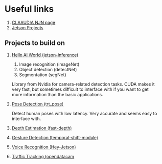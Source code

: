 # Useful links

1. [CLAAUDIA NJN page](https://www.claaudia.aau.dk/njn)
2. [Jetson Projects](https://developer.nvidia.com/embedded/community/jetson-projects)

## Projects to build on
1. [Hello AI World (jetson-inference)](https://github.com/dusty-nv/jetson-inference)
    1. Image recognition (imageNet)
    2. Object detection (detectNet)
    3. Segmentation (segNet)

    Library from Nvidia for camera-related detection tasks. CUDA makes it very fast, but sometimes difficult to interface with if you want to get more information than the basic applications.

2. [Pose Detection (trt_pose)](https://github.com/NVIDIA-AI-IOT/trt_pose)

    Detect human poses with low latency. Very accurate and seems easy to interface with.

3. [Depth Estimation (fast-depth)](https://github.com/dwofk/fast-depth)

4. [Gesture Detection (temporal-shift-module)](https://github.com/mit-han-lab/temporal-shift-module)

5. [Voice Recognition (Hey-Jetson)](https://github.com/bricewalker/Hey-Jetson)

6. [Traffic Tracking (opendatacam](https://github.com/opendatacam/opendatacam)
